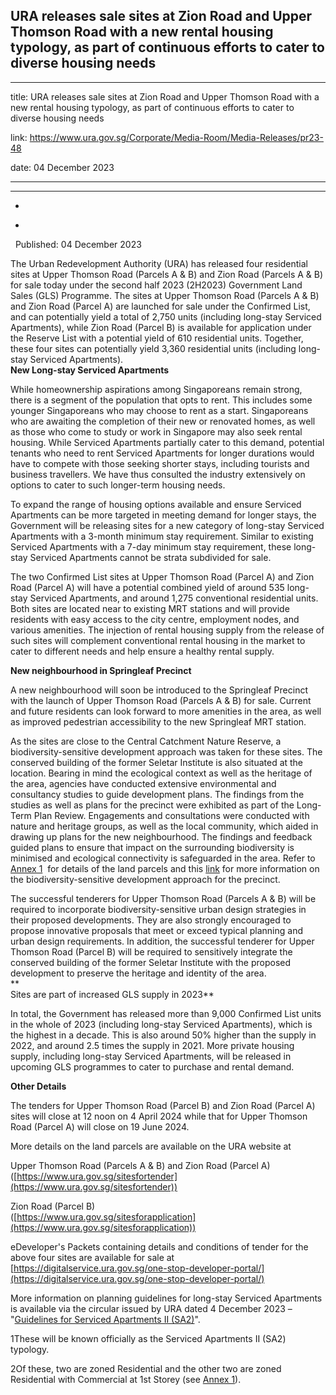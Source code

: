 ## URA releases sale sites at Zion Road and Upper Thomson Road with a new rental housing typology, as part of continuous efforts to cater to diverse housing needs
---
title: URA releases sale sites at Zion Road and Upper Thomson Road with a new rental housing typology, as part of continuous efforts to cater to diverse housing needs

link: https://www.ura.gov.sg/Corporate/Media-Room/Media-Releases/pr23-48

date: 04 December 2023

---

---------------------------------------------------------------------------------------------------------------------------------------------------------------

-     
      
    
-     
    

  Published: 04 December 2023

The Urban Redevelopment Authority (URA) has released four residential sites at Upper Thomson Road (Parcels A & B) and Zion Road (Parcels A & B) for sale today under the second half 2023 (2H2023) Government Land Sales (GLS) Programme. The sites at Upper Thomson Road (Parcels A & B) and Zion Road (Parcel A) are launched for sale under the Confirmed List, and can potentially yield a total of 2,750 units (including long-stay Serviced Apartments), while Zion Road (Parcel B) is available for application under the Reserve List with a potential yield of 610 residential units. Together, these four sites can potentially yield 3,360 residential units (including long-stay Serviced Apartments).  
**New Long-stay Serviced Apartments**

While homeownership aspirations among Singaporeans remain strong, there is a segment of the population that opts to rent. This includes some younger Singaporeans who may choose to rent as a start. Singaporeans who are awaiting the completion of their new or renovated homes, as well as those who come to study or work in Singapore may also seek rental housing. While Serviced Apartments partially cater to this demand, potential tenants who need to rent Serviced Apartments for longer durations would have to compete with those seeking shorter stays, including tourists and business travellers. We have thus consulted the industry extensively on options to cater to such longer-term housing needs.

To expand the range of housing options available and ensure Serviced Apartments can be more targeted in meeting demand for longer stays, the Government will be releasing sites for a new category of long-stay Serviced Apartments with a 3-month minimum stay requirement. Similar to existing Serviced Apartments with a 7-day minimum stay requirement, these long-stay Serviced Apartments cannot be strata subdivided for sale.

The two Confirmed List sites at Upper Thomson Road (Parcel A) and Zion Road (Parcel A) will have a potential combined yield of around 535 long-stay Serviced Apartments, and around 1,275 conventional residential units. Both sites are located near to existing MRT stations and will provide residents with easy access to the city centre, employment nodes, and various amenities. The injection of rental housing supply from the release of such sites will complement conventional rental housing in the market to cater to different needs and help ensure a healthy rental supply.

**New neighbourhood in Springleaf Precinct**

A new neighbourhood will soon be introduced to the Springleaf Precinct with the launch of Upper Thomson Road (Parcels A & B) for sale. Current and future residents can look forward to more amenities in the area, as well as improved pedestrian accessibility to the new Springleaf MRT station.

As the sites are close to the Central Catchment Nature Reserve, a biodiversity-sensitive development approach was taken for these sites. The conserved building of the former Seletar Institute is also situated at the location. Bearing in mind the ecological context as well as the heritage of the area, agencies have conducted extensive environmental and consultancy studies to guide development plans. The findings from the studies as well as plans for the precinct were exhibited as part of the Long-Term Plan Review. Engagements and consultations were conducted with nature and heritage groups, as well as the local community, which aided in drawing up plans for the new neighbourhood. The findings and feedback guided plans to ensure that impact on the surrounding biodiversity is minimised and ecological connectivity is safeguarded in the area. Refer to [Annex 1](https://www.ura.gov.sg/-/media/Corporate/Media-Room/2023/Dec/pr23-48a_v2.pdf)  for details of the land parcels and this [link](https://go.gov.sg/uragreenandblueplan) for more information on the biodiversity-sensitive development approach for the precinct.

The successful tenderers for Upper Thomson Road (Parcels A & B) will be required to incorporate biodiversity-sensitive urban design strategies in their proposed developments. They are also strongly encouraged to propose innovative proposals that meet or exceed typical planning and urban design requirements. In addition, the successful tenderer for Upper Thomson Road (Parcel B) will be required to sensitively integrate the conserved building of the former Seletar Institute with the proposed development to preserve the heritage and identity of the area.  
**  
Sites are part of increased GLS supply in 2023**  
  
In total, the Government has released more than 9,000 Confirmed List units in the whole of 2023 (including long-stay Serviced Apartments), which is the highest in a decade. This is also around 50% higher than the supply in 2022, and around 2.5 times the supply in 2021. More private housing supply, including long-stay Serviced Apartments, will be released in upcoming GLS programmes to cater to purchase and rental demand.

**Other Details**   
  
The tenders for Upper Thomson Road (Parcel B) and Zion Road (Parcel A) sites will close at 12 noon on 4 April 2024 while that for Upper Thomson Road (Parcel A) will close on 19 June 2024.  
  
More details on the land parcels are available on the URA website at   
  
Upper Thomson Road (Parcels A & B) and Zion Road (Parcel A)   
([https://www.ura.gov.sg/sitesfortender](https://www.ura.gov.sg/sitesfortender))  
  
Zion Road (Parcel B)  
([https://www.ura.gov.sg/sitesforapplication](https://www.ura.gov.sg/sitesforapplication))  
  
eDeveloper's Packets containing details and conditions of tender for the above four sites are available for sale at [https://digitalservice.ura.gov.sg/one-stop-developer-portal/](https://digitalservice.ura.gov.sg/one-stop-developer-portal/)  
  
More information on planning guidelines for long-stay Serviced Apartments is available via the circular issued by URA dated 4 December 2023 – "[Guidelines for Serviced Apartments II (SA2)](https://www.ura.gov.sg/Corporate/Guidelines/Circulars/dc23-11)".



1These will be known officially as the Serviced Apartments II (SA2) typology.

2Of these, two are zoned Residential and the other two are zoned Residential with Commercial at 1st Storey (see [Annex 1](https://www.ura.gov.sg/-/media/Corporate/Media-Room/2023/Dec/pr23-48a.pdf)).